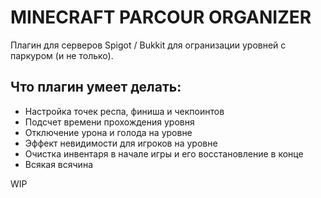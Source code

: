MINECRAFT PARCOUR ORGANIZER
=

Плагин для серверов Spigot / Bukkit для огранизации уровней с паркуром (и не только).

Что плагин умеет делать:
-
- Настройка точек респа, финиша и чекпоинтов
- Подсчет времени прохождения уровня
- Отключение урона и голода на уровне
- Эффект невидимости для игроков на уровне
- Очистка инвентаря в начале игры и его восстановление в конце
- Всякая всячина

WIP